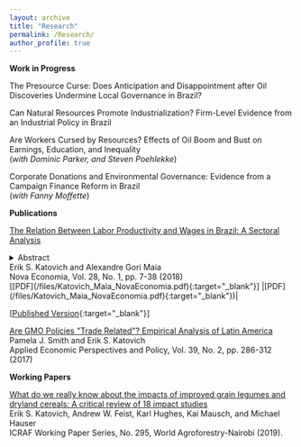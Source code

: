 ```yaml
---
layout: archive
title: "Research"
permalink: /Research/
author_profile: true
---
```


**Work in Progress**

The Presource Curse: Does Anticipation and Disappointment after Oil Discoveries Undermine Local Governance in Brazil?

Can Natural Resources Promote Industrialization? Firm-Level Evidence from an Industrial Policy in Brazil

Are Workers Cursed by Resources? Effects of Oil Boom and Bust on Earnings, Education, and Inequality  <br/> (_with Dominic Parker, and Steven Poehlekke_)

Corporate Donations and Environmental Governance: Evidence from a Campaign Finance Reform in Brazil <br/> (_with Fanny Moffette_)


**Publications**

[The Relation Between Labor Productivity and Wages in Brazil: A Sectoral Analysis](https://doi.org/10.1590/0103-6351/3943)<br/>
<details>
<summary>Abstract</summary>
Labor productivity is a crucial long-run determinant of real wages. Nonetheless, wage and productivity dynamics often diverge in practice due to a range of economic and institutional factors. This study analyzes the relation between the dynamics of labor productivity and wages in Brazil from 1996 to 2014, and adopts a sectoral perspective to account for divergent trends among economic sectors. Analyses are based on pooled data drawn from the National Accounts and the Pesquisa Nacional por Amostra de Domicílios, and hierarchical data models are estimated to assess the impacts of state- and sector-level factors on individuals’ wages. Results indicate that productivity is significantly positively associated with wage levels for all economic sectors, but that institutional factors such as labor formalization and minimum wage exert equally significant impacts, suggesting that wage growth over the 1996-2014 period was as much the result of institutional changes as of transformation of Brazil’s productive structure.<br/>
</details> 
Erik S. Katovich and Alexandre Gori Maia<br/>
Nova Economia, Vol. 28, No. 1, pp. 7-38 (2018)<br/>
[[PDF](/files/Katovich_Maia_NovaEconomia.pdf){:target="_blank"}]
|[PDF](/files/Katovich_Maia_NovaEconomia.pdf){:target="_blank"})|


[[Published Version](https://doi.org/10.1590/0103-6351/3943){:target="_blank"}] 

[Are GMO Policies "Trade Related"? Empirical Analysis of Latin America](https://doi.org/10.1093/aepp/ppw021)<br/>
Pamela J. Smith and Erik S. Katovich<br/>
Applied Economic Perspectives and Policy, Vol. 39, No. 2, pp. 286-312 (2017)


**Working Papers**

[What do we really know about the impacts of improved grain legumes and dryland cereals: A critical review of 18 impact studies](10.5716/WP19006.PDF)<br/>
Erik S. Katovich, Andrew W. Feist, Karl Hughes, Kai Mausch, and Michael Hauser<br/>
ICRAF Working Paper Series, No. 295, World Agroforestry-Nairobi (2019).


